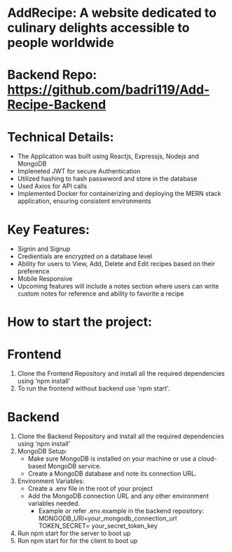 # AddRecipe: A website dedicated to culinary delights accessible to people worldwide

# Backend Repo: https://github.com/badri119/Add-Recipe-Backend

# Technical Details:

- The Application was built using Reactjs, Expressjs, Nodejs and MongoDB
- Impleneted JWT for secure Authentication
- Utilized hashing to hash passwword and store in the database
- Used Axios for API calls
- Implemented Docker for containerizing and deploying the MERN stack application, ensuring consistent environments

# Key Features:

- Signin and Signup
- Credientials are encrypted on a database level
- Ability for users to View, Add, Delete and Edit recipes based on their preference
- Mobile Responsive
- Upcoming features will include a notes section where users can write custom notes for reference and ability to favorite a recipe

# How to start the project:

# Frontend

1. Clone the Frontend Repository and install all the required dependencies using 'npm install'
2. To run the frontend without backend use 'npm start'.

# Backend

1. Clone the Backend Repository and install all the required dependencies using 'npm install'
2. MongoDB Setup:
   - Make sure MongoDB is installed on your machine or use a cloud-based MongoDB service.
   - Create a MongoDB database and note its connection URL.
3. Environment Variables:
   - Create a .env file in the root of your project
   - Add the MongoDB connection URL and any other environment variables needed.
     - Example or refer .env.example in the backend repository:
       MONGODB_URI=your_mongodb_connection_url
       TOKEN_SECRET= your_secret_token_key
4. Run npm start for the server to boot up
5. Run npm start for for the client to boot up

